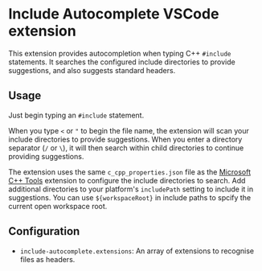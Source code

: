 # Include Autocomplete VSCode extension

This extension provides autocompletion when typing C++ `#include` statements. It searches the configured include
directories to provide suggestions, and also suggests standard headers.

## Usage

Just begin typing an `#include` statement.

When you type `<` or `"` to begin the file name, the extension will scan your include directories to provide
suggestions. When you enter a directory separator (`/` or `\`), it will then search within child directories to continue
providing suggestions.

The extension uses the same `c_cpp_properties.json` file as the [Microsoft C++ Tools][cpptools] extension to configure
the include directories to search. Add additional directories to your platform's `includePath` setting to include it in
suggestions. You can use `${workspaceRoot}` in include paths to spcify the current open workspace root.

## Configuration

* `include-autocomplete.extensions`: An array of extensions to recognise files as headers.

[cpptools]: https://marketplace.visualstudio.com/items?itemName=ms-vscode.cpptools

